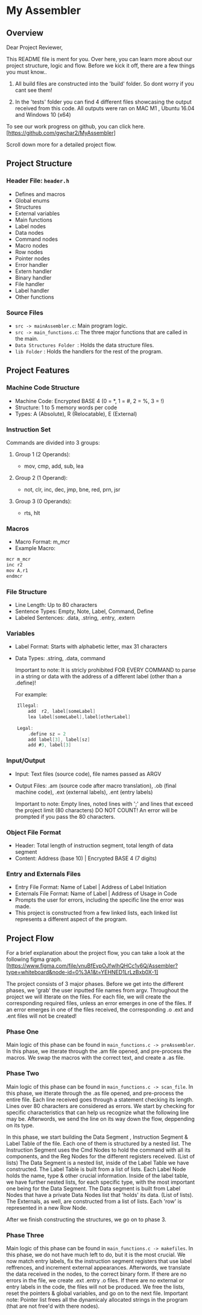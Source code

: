 # My Assembler

## Overview
Dear Project Reviewer,

This README file is ment for you.
Over here, you can learn more about our project structure, logic and flow.
Before we kick it off, there are a few things you must know..

1) All build files are constructed into the 'build' folder. So dont worry if you cant see them!

2) In the 'tests' folder you can find 4 different files showcasing the output received from this code.
    All outputs were ran on MAC M1 , Ubuntu 16.04 and Windows 10 (x64)

To see our work progress on github, you can click here.
[https://github.com/gwchar2/MyAssembler]

Scroll down more for a detailed project flow.

## Project Structure

### Header File: `header.h`

- Defines and macros
- Global enums
- Structures
- External variables
- Main functions
- Label nodes
- Data nodes
- Command nodes
- Macro nodes
- Row nodes
- Pointer nodes
- Error handler
- Extern handler
- Binary handler
- File handler
- Label handler
- Other functions

### Source Files

- `src -> mainAssembler.c`: Main program logic.
- `src -> main_functions.c`: The three major functions that are called in the main.
- `Data Structures Folder `: Holds the data structure files.
- `lib Folder` : Holds the handlers for the rest of the program.


## Project Features
### Machine Code Structure

- Machine Code: Encrypted BASE 4 (0 = *, 1 = #, 2 = %, 3 = !)
- Structure: 1 to 5 memory words per code
- Types: A (Absolute), R (Relocatable), E (External)

### Instruction Set

Commands are divided into 3 groups:

1. Group 1 (2 Operands):
   - mov, cmp, add, sub, lea

2. Group 2 (1 Operand):
   - not, clr, inc, dec, jmp, bne, red, prn, jsr

3. Group 3 (0 Operands):
   - rts, hlt

### Macros

- Macro Format: m_mcr
- Example Macro:
```c
mcr m_mcr
inc r2
mov A,r1
endmcr
```

### File Structure

- Line Length: Up to 80 characters
- Sentence Types: Empty, Note, Label, Command, Define
- Labeled Sentences: .data, .string, .entry, .extern

### Variables

- Label Format: Starts with alphabetic letter, max 31 characters
- Data Types: .string, .data, command
  
  Important to note:
  It is stricly prohibited FOR EVERY COMMAND to parse in a string or data with the address of a different label (other than a .define)!

   For example:

```c
    Illegal:
        add  r2, label[someLabel]
        lea label[someLabel],label[otherLabel]
        
    Legal:
        .define sz = 2
        add label[3], label[sz]
        add #3, label[3]
```

### Input/Output

- Input: Text files (source code), file names passed as ARGV
- Output Files: .am (source code after macro translation), .ob (final machine code), .ext (external labels), .ent (entry labels)
  
  Important to note:
  Empty lines, noted lines with ';' and lines that exceed the project limit (80 characters) DO NOT COUNT! An error will be prompted if you pass the 80 characters.



### Object File Format

- Header: Total length of instruction segment, total length of data segment
- Content: Address (base 10) | Encrypted BASE 4 (7 digits)

### Entry and Externals Files

- Entry File Format: Name of Label | Address of Label Initiation
- Externals File Format: Name of Label | Address of Usage in Code
- Prompts the user for errors, including the specific line the error was made. 
- This project is constructed from a few linked lists, each linked list represents a different aspect of the program.


## Project Flow
For a brief explanation about the project flow, you can take a look at the following figma graph.
[https://www.figma.com/file/vnuBfEvpOJfwIhQHCc1v6Q/Assembler?type=whiteboard&node-id=0%3A1&t=YEHNED1LrLzBxb0X-1]

The project consists of 3 major phases.
Before we get into the different phases, we 'grab' the user inputted file names from argv.
Throughout the project we will itterate on the files. For each file, we will create the corresponding required files, unless an error emerges in one of the files.
If an error emerges in one of the files received, the corresponding .o .ext and .ent files will not be created!

### Phase One
Main logic of this phase can be found in `main_functions.c -> preAssembler`.
In this phase, we itterate through the .am file opened, and pre-process the macros. 
We swap the macros with the correct text, and create a .as file.

### Phase Two
Main logic of this phase can be found in `main_functions.c -> scan_file`.
In this phase, we itterate through the .as file opened, and pre-process the entire file.
Each line received goes through a statement checking its length. Lines over 80 characters are considered as errors.
We start by checking for specific characteristics that can help us recognize what the following line may be.
Afterwords, we send the line on its way down the flow, deppending on its type.

In this phase, we start building the Data Segment , Instruction Segment & Label Table of the file.
Each one of them is structured by a nested list.
The Instruction Segment uses the Cmd Nodes to hold the command with all its components, and the Reg Nodes for the different registers received. (List of lists)
The Data Segment is a nested list, inside of the Label Table we have constructed.
The Label Table is built from a list of lists. Each Label Node holds the name, type & other crucial information.
Inside of the label table, we have further nested lists, for each specific type, with the most important one being for the Data Segment.
The Data segment is built from Label Nodes that have a private Data Nodes list that 'holds' its data. (List of lists).
The Externals, as well, are constructed from a list of lists. Each 'row' is represented in a new Row Node.

After we finish constructing the structures, we go on to phase 3.

### Phase Three
Main logic of this phase can be found in `main_functions.c -> makefiles`.
In this phase, we do not have much left to do, but it is the most crucial.
We now match entry labels, fix the instruction segment registers that use label reffrences, and increment external appearances.
Afterwords, we translate the data received in the nodes, to the correct binary form.
If there are no errors in the file, we create .ext .entry .o files. If there are no external or entry labels in the code, the files will not be produced.
We free the lists, reset the pointers & global variables, and go on to the next file.
Important note: Pointer list frees all the dynamicaly allocated strings in the program (that are not free'd with there nodes).
